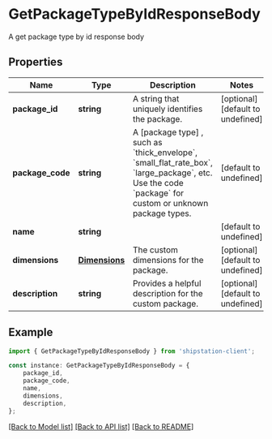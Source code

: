 # GetPackageTypeByIdResponseBody

A get package type by id response body

## Properties

Name | Type | Description | Notes
------------ | ------------- | ------------- | -------------
**package_id** | **string** | A string that uniquely identifies the package. | [optional] [default to undefined]
**package_code** | **string** | A [package type] , such as &#x60;thick_envelope&#x60;, &#x60;small_flat_rate_box&#x60;, &#x60;large_package&#x60;, etc.  Use the code &#x60;package&#x60; for custom or unknown package types.  | [default to undefined]
**name** | **string** |  | [default to undefined]
**dimensions** | [**Dimensions**](Dimensions.md) | The custom dimensions for the package. | [optional] [default to undefined]
**description** | **string** | Provides a helpful description for the custom package. | [optional] [default to undefined]

## Example

```typescript
import { GetPackageTypeByIdResponseBody } from 'shipstation-client';

const instance: GetPackageTypeByIdResponseBody = {
    package_id,
    package_code,
    name,
    dimensions,
    description,
};
```

[[Back to Model list]](../README.md#documentation-for-models) [[Back to API list]](../README.md#documentation-for-api-endpoints) [[Back to README]](../README.md)
